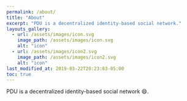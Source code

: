 ```yaml
---
permalink: /about/
title: "About"
excerpt: "PDU is a decentralized identity-based social network."
layouts_gallery:
  - url: /assets/images/icon.svg
    image_path: /assets/images/icon.svg
    alt: "icon"
  - url: /assets/images/icon2.svg
    image_path: /assets/images/icon2.svg
    alt: "icon"
last_modified_at: 2019-03-22T20:23:03-05:00
toc: true
---
```


PDU is a decentralized identity-based social network :smile:.
